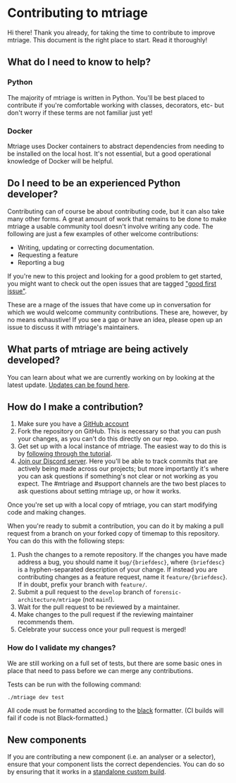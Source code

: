 # Contributing to mtriage

Hi there! Thank you already, for taking the time to contribute to improve
mtriage. This document is the right place to start. Read it thoroughly!

## What do I need to know to help?
### Python
The majority of mtriage is written in Python. You'll be best placed to
contribute if you're comfortable working with classes, decorators, etc- but
don't worry if these terms are not familiar just yet!

### Docker
Mtriage uses Docker containers to abstract dependencies from needing to be
installed on the local host. It's not essential, but a good operational
knowledge of Docker will be helpful.

## Do I need to be an experienced Python developer?
Contributing can of course be about contributing code, but it can also take
many other forms. A great amount of work that remains to be done to make
mtriage a usable community tool doesn't involve writing any code. The following
are just a few examples of other welcome contributions:

- Writing, updating or correcting documentation.
- Requesting a feature
- Reporting a bug

If you're new to this project and looking for a good problem to get started,
you might want to check out the open issues that are tagged ["good first issue"](https://github.com/forensic-architecture/mtriage/issues?q=is%3Aopen+is%3Aissue+label%3A%22good+first+issue%22).

These are a rnage of the issues that have come up in conversation for which we
would welcome community contributions. These are, however, by no means
exhaustive! If you see a gap or have an idea, please open up an issue to
discuss it with mtriage's maintainers.

## What parts of mtriage are being actively developed?
You can learn about what we are currently working on by looking at the latest
update. [Updates can be found here](docs/updates).

## How do I make a contribution?
1. Make sure you have a [GitHub account](https://github.com/signup/free)
2. Fork the repository on GitHub. This is necessary so that you can push your
    changes, as you can't do this directly on our repo.
3. Get set up with a local instance of mtriage. The easiest way to do this is
   by [following through the tutorial](https://github.com/forensic-architecture/mtriage/blob/main/docs/tutorial/1/README.md).
4. [Join our Discord server](https://discord.gg/PjHKHJD5KX). Here you'll be able
    to track commits that are actively being made across our projects; but more
    importantly it's where you can ask questions if something's not clear or
    not working as you expect. The #mtriage and #support channels are the two
    best places to ask questions about setting mtriage up, or how it works.

Once you're set up with a local copy of mtriage, you can start modifying code
and making changes. 

When you're ready to submit a contribution, you can do it by making a pull
request from a branch on your forked copy of timemap to this repository. You
can do this with the following steps:
1. Push the changes to a remote repository. If the changes you have made
   address a bug, you should name it `bug/{briefdesc}`, where `{briefdesc}` is
   a hyphen-separated description of your change. If instead you are
   contributing changes as a feature request, name it `feature/{briefdesc`}. If
   in doubt, prefix your branch with `feature/`.
2. Submit a pull request to the `develop` branch of
   `forensic-architecture/mtriage` (not `main`!).
3. Wait for the pull request to be reviewed by a maintainer.
4. Make changes to the pull request if the reviewing maintainer recommends
   them.
5. Celebrate your success once your pull request is merged!

### How do I validate my changes? 
We are still working on a full set of tests, but there are some basic ones in
place that need to pass before we can merge any contributions.

Tests can be run with the following command:
```
./mtriage dev test
```

All code must be formatted according to the
[black](https://github.com/ambv/black) formatter. (CI builds will fail if code
is not Black-formatted.)

## New components
If you are contributing a new component (i.e. an analyser or a selector),
ensure that your component lists the correct dependencies. You can do so by
ensuring that it works in a [standalone custom build](./docs/custom-builds.md).


